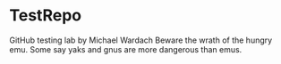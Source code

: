 # TestRepo
GitHub testing lab by Michael Wardach
Beware the wrath of the hungry emu.
Some say yaks and gnus are more dangerous than emus.
